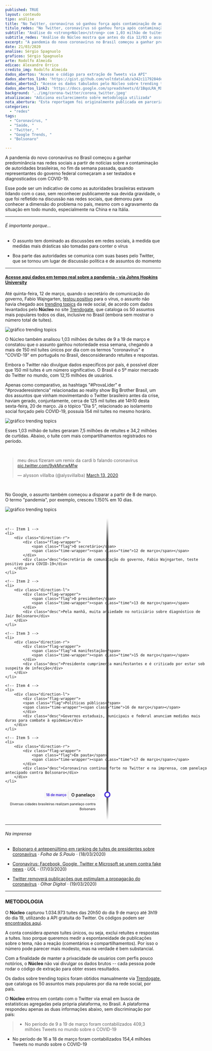 ```yaml
---
published: TRUE
layout: conteudo
tipo: análise
title: "No Twitter, coronavírus só ganhou força após contaminação de autoridades"
titulo_redes: "No Twitter, coronavírus só ganhou força após contaminação de autoridades"
subtitle: "Análise do <strong>Núcleo</strong> com 1,03 milhão de tuítes mostra que antes do dia 12 de março o assunto estava ausente dos trending topics nacionais, ganhando predominância após testes no presidente Jair Bolsonaro e do diagnóstico de Fabio Wajngarten."
subtitle_redes: "Análise do Núcleo mostra que antes do dia 12/03 o assunto estava ausente dos trending topics nacionais"
excerpt: "A pandemia do novo coronavírus no Brasil começou a ganhar predominância nas redes sociais a partir de relatos sobre a contaminação de autoridades brasileiras, no fim da semana passada, quando representantes do governo federal começaram a ser testados e diagnosticados com COVID-19."
date: 21/03/2020
analise: Sérgio Spagnuolo
graficos: Sérgio Spagnuolo
arte: Rodolfo Almeida
edicao: Alexandre Orrico
credito_img: Rodolfo Almeida
dados_abertos: "Acesse o código para extração de Tweets via API"
dados_abertos_link: 'https://gist.github.com/voltdatalab/a342c1179284deafa5c508dad33373f5'
dados_abertos2: "Acesse os dados tabulados pelo Núcleo sobre trending topics"
dados_abertos_link2: 'https://docs.google.com/spreadsheets/d/1BqoLRA_MXGCfRWgCr-601BSAVRXu6x_RIaAV7Zxi7zY/edit?usp=sharing'
background: '../img/corona-twitter/corona_twitter.jpeg'
atualizacao: "Adiciona esclarecimento sobre metodologia utilizada"
nota_abertura: "Esta reportagem foi originalmente publicada em parceria com o <a href='https://br.noticias.yahoo.com/no-twitter-coronavirus-so-ganhou-forca-apos-contaminacao-de-autoridades-022439916.html' target='_blank'>Yahoo Brasil</a>"
categories:
  - "redes"
tags:
  - "Coronavírus, "
  - "Saúde, "
  - "Twitter, "
  - "Google Trends, "
  - "Bolsonaro"

---
```


A pandemia do novo coronavírus no Brasil começou a ganhar predominância nas redes sociais a partir de notícias sobre a contaminação de autoridades brasileiras, no fim da semana passada, quando representantes do governo federal começaram a ser testados e diagnosticados com COVID-19.

Esse pode ser um indicativo de como as autoridades brasileiras estavam lidando com o caso, sem reconhecer publicamente sua devida gravidade, o que foi refletido na discussão nas redes sociais, que demorou para conhecer a dimensão do problema no país, mesmo com o agravamento da situação em todo mundo, especialmente na China e na Itália.

---

###### É importante porque...

- O assunto tem dominado as discussões em redes sociais, à medida que medidas mais drásticas são tomadas para conter o vírus

- Boa parte das autoridades se comunica com suas bases pelo Twitter, que se tornou um lugar de discussão política e de assuntos do momento

---

#### [Acesse aqui dados em tempo real sobre a pandemia - via Johns Hopkins University](https://coronavirus.jhu.edu/map.html?fbclid=IwAR3e_CRbLWn8AcfGIyS_owIO1CXiCBUgjFXe7MnjxKoDEaSKm7P5ss_0uko)

Até quinta-feira, 12 de março, quando o secretário de comunicação do governo, Fabio Wajngarten, [testou positivo](https://veja.abril.com.br/politica/secretario-testa-positivo-para-coronavirus-bolsonaro-e-monitorado/) para o vírus, o assunto não havia chegado aos [trending topics](https://help.twitter.com/pt/using-twitter/twitter-trending-faqs) da rede social, de acordo com dados levantados pelo **Núcleo** no site [Trendogate](https://trendogate.com/), que cataloga os 50 assuntos mais populares todos os dias, inclusive no Brasil (embora sem mostrar o número total de tuítes).

![gráfico trending topics](../img/corona-twitter/trending.png)


O Núcleo também analisou 1,03 milhões de tuítes de 9 a 19 de março e constatou que o assunto ganhou notoriedade essa semana, chegando a mais de 150 mil tuítes únicos por dia com os termos "coronavírus" e "COVID-19" em português no Brasil, desconsiderando retuítes e respostas.

Embora o Twitter não divulgue dados específicos por país, é possível dizer que 150 mil tuítes é um número significativo. O Brasil é o 5º maior mercado do Twitter no mundo, com 12,15 milhões de usuários.  

Apenas como comparativo, as hashtags "#ProvaLider" e "#provaderesistencia" relacionadas ao reality show Big Brother Brasil, um dos assuntos que vinham movimentando o Twitter brasileiro antes da crise, haviam gerado, conjuntamente, cerca de 125 mil tuítes até 14h10 desta sexta-feira, 20 de março. Já o tópico "Dia 5", relacionado ao isolamento social forçado pelo COVID-19, possuía 154 mil tuítes no mesmo horário.

![gráfico trending topics](../img/corona-twitter/evolucao.png)

Esses 1,03 milhão de tuítes geraram 7,5 milhões de retuítes e 34,2 milhões de curtidas. Abaixo, o tuíte com mais compartilhamentos registrados no período.

<br>

<blockquote class="twitter-tweet" data-dnt="true"><p lang="pt" dir="ltr">meu deus fizeram um remix da cardi b falando coronavírus <a href="https://t.co/9ykMvrwMfw">pic.twitter.com/9ykMvrwMfw</a></p>&mdash; alysson villalba (@alysvillalba) <a href="https://twitter.com/alysvillalba/status/1238559688972738561?ref_src=twsrc%5Etfw">March 13, 2020</a></blockquote> <script async src="https://platform.twitter.com/widgets.js" charset="utf-8"></script>

<br>

No Google, o assunto também começou a disparar a partir de 8 de março. O termo "pandemia", por exemplo, cresceu 1.150% em 10 dias.

![gráfico trending topics](../img/corona-twitter/googletrends.png)

<ul class="timeline">

	<!-- Item 1 -->
	<li>
		<div class="direction-r">
			<div class="flag-wrapper">
				<span class="flag">O secretário</span>
				<span class="time-wrapper"><span class="time">12 de março</span></span>
			</div>
			<div class="desc">Secretário de comunicação do governo, Fabio Wajngarten, teste positivo para COVID-19</div>
		</div>
	</li>

	<!-- Item 2 -->
	<li>
		<div class="direction-l">
			<div class="flag-wrapper">
				<span class="flag">O presidente</span>
				<span class="time-wrapper"><span class="time">13 de março</span></span>
			</div>
			<div class="desc">Pela manhã, muita ansiedade no noticiário sobre diagnóstico de Jair Bolsonaro</div>
		</div>
	</li>

	<!-- Item 3 -->
	<li>
		<div class="direction-r">
			<div class="flag-wrapper">
				<span class="flag">A manifestação</span>
				<span class="time-wrapper"><span class="time">15 de março</span></span>
			</div>
			<div class="desc">Presidente cumprimenta manifestantes e é criticado por estar sob suspeita de infecção</div>
		</div>
	</li>

	<!-- Item 4 -->
	<li>
		<div class="direction-l">
			<div class="flag-wrapper">
			<span class="flag">Políticas públicas</span>
			<span class="time-wrapper"><span class="time">16 de março</span></span>
			</div>
			<div class="desc">Governos estaduais, municipais e federal anunciam medidas mais duras para combate à epidemia</div>
		</div>
	</li>

	<!-- Item 5 -->
	<li>
		<div class="direction-r">
			<div class="flag-wrapper">
				<span class="flag">Em pauta</span>
				<span class="time-wrapper"><span class="time">17 de março</span></span>
			</div>
			<div class="desc">Coronavírus continua forte no Twitter e na imprensa, com panelaço antecipado contra Bolsonaro</div>
		</div>
	</li>

<!-- Item 6 -->
<li>
	<div class="direction-l">
		<div class="flag-wrapper">
		<span class="flag">O panelaço</span>
		<span class="time-wrapper"><span class="time">18 de março</span></span>
		</div>
		<div class="desc">Diversas cidades brasileiras realizam panelaço contra Bolsonaro</div>
	</div>
</li>

</ul>

<style>

.timeline {
  position: relative;
  width: 660px;
  margin: 0 auto;
  margin-top: 20px;
  padding: 1em 0;
  list-style-type: none;

}

.timeline:before {
  position: absolute;
  left: 50%;
  top: 0;
  content: ' ';
  display: block;
  width: 6px;
  height: 100%;
  margin-left: -3px;
  background: rgb(80,80,80);
  background: -moz-linear-gradient(top, rgba(80,80,80,0) 0%, rgb(80,80,80) 8%, rgb(80,80,80) 92%, rgba(80,80,80,0) 100%);
  background: -webkit-gradient(linear, left top, left bottom, color-stop(0%,rgba(30,87,153,1)), color-stop(100%,rgba(125,185,232,1)));
  background: -webkit-linear-gradient(top, rgba(80,80,80,0) 0%, rgb(80,80,80) 8%, rgb(80,80,80) 92%, rgba(80,80,80,0) 100%);
  background: -o-linear-gradient(top, rgba(80,80,80,0) 0%, rgb(80,80,80) 8%, rgb(80,80,80) 92%, rgba(80,80,80,0) 100%);
  background: -ms-linear-gradient(top, rgba(80,80,80,0) 0%, rgb(80,80,80) 8%, rgb(80,80,80) 92%, rgba(80,80,80,0) 100%);
  background: linear-gradient(to bottom, rgba(80,80,80,0) 0%, rgb(80,80,80) 8%, rgb(80,80,80) 92%, rgba(80,80,80,0) 100%);

  z-index: 5;
}

.timeline li {
  padding: 1em 0;
    list-style-type: none;
}

.timeline li:after {
  content: "";
  display: block;
  height: 0;
  clear: both;
  visibility: hidden;
}

.direction-l {
  position: relative;
  width: 300px;
  float: left;
  text-align: right;
}

.direction-r {
  position: relative;
  width: 300px;
  float: right;
}

.flag-wrapper {
  position: relative;
  display: inline-block;

  text-align: center;
}

.flag {
  position: relative;
  display: inline;
  background: rgb(248,248,248);
  padding: 6px 10px;
  border-radius: 5px;

  font-weight: 600;
  text-align: left;
}

.direction-l .flag {
  -webkit-box-shadow: -1px 1px 1px rgba(0,0,0,0.15), 0 0 1px rgba(0,0,0,0.15);
  -moz-box-shadow: -1px 1px 1px rgba(0,0,0,0.15), 0 0 1px rgba(0,0,0,0.15);
  box-shadow: -1px 1px 1px rgba(0,0,0,0.15), 0 0 1px rgba(0,0,0,0.15);
}

.direction-r .flag {
  -webkit-box-shadow: 1px 1px 1px rgba(0,0,0,0.15), 0 0 1px rgba(0,0,0,0.15);
  -moz-box-shadow: 1px 1px 1px rgba(0,0,0,0.15), 0 0 1px rgba(0,0,0,0.15);
  box-shadow: 1px 1px 1px rgba(0,0,0,0.15), 0 0 1px rgba(0,0,0,0.15);
}

.direction-l .flag:before,
.direction-r .flag:before {
  position: absolute;
  top: 50%;
  right: -40px;
  content: ' ';
  display: block;
  width: 12px;
  height: 12px;
  margin-top: -10px;
  background: #fff;
  border-radius: 10px;
  border: 4px solid #4b31dd;
  z-index: 10;
}

.direction-r .flag:before {
  left: -40px;
}

.direction-l .flag:after {
  content: "";
  position: absolute;
  left: 100%;
  top: 50%;
  height: 0;
  width: 0;
  margin-top: -8px;
  border: solid transparent;
  border-left-color: rgb(248,248,248);
  border-width: 8px;
  pointer-events: none;
}

.direction-r .flag:after {
  content: "";
  position: absolute;
  right: 100%;
  top: 50%;
  height: 0;
  width: 0;
  margin-top: -8px;
  border: solid transparent;
  border-right-color: rgb(248,248,248);
  border-width: 8px;
  pointer-events: none;
}

.time-wrapper {
  display: inline;
  line-height: 1em;
  font-size: 0.8em;
	font-weight: 700;
  color: #4b31dd;
  vertical-align: middle;
}

.direction-l .time-wrapper {
  float: left;
}

.direction-r .time-wrapper {
  float: right;
}

.time {
  display: inline-block;
  padding: 4px 6px;
  background: rgb(248,248,248);
}

.desc {
  margin: 1em 0.75em 0 0;
  font-size: 0.77777em;
  line-height: 1.5em;
}

.direction-r .desc {
  margin: 1em 0 0 0.75em;
}

/* ================ Timeline Media Queries ================ */

@media screen and (max-width: 660px) {

.timeline {
 	width: 100%;
	padding: 4em 0 1em 0;
}

.timeline li {
	padding: 2em 0;
}

.direction-l,
.direction-r {
	float: none;
	width: 100%;

	text-align: center;
}

.flag-wrapper {
	text-align: center;
}

.flag {
	background: rgb(255,255,255);
	z-index: 15;
}

.direction-l .flag:before,
.direction-r .flag:before {
  position: absolute;
  top: -30px;
	left: 50%;
	content: ' ';
	display: block;
	width: 12px;
	height: 12px;
	margin-left: -9px;
	background: #fff;
	border-radius: 10px;
	border: 4px solid #4b31dd;
	z-index: 10;
}

.direction-l .flag:after,
.direction-r .flag:after {
	content: "";
	position: absolute;
	left: 50%;
	top: -8px;
	height: 0;
	width: 0;
	margin-left: -8px;
	border: solid transparent;
	border-bottom-color: rgb(255,255,255);
	border-width: 8px;
	pointer-events: none;
}

.time-wrapper {
	display: block;
	position: relative;
	margin: 4px 0 0 0;
	z-index: 14;
}

.direction-l .time-wrapper {
	float: none;
}

.direction-r .time-wrapper {
	float: none;
}

.desc {
	position: relative;
	margin: 1em 0 0 0;
	padding: 1em;
	background: rgb(245,245,245);
	-webkit-box-shadow: 0 0 1px rgba(0,0,0,0.20);
	-moz-box-shadow: 0 0 1px rgba(0,0,0,0.20);
	box-shadow: 0 0 1px rgba(0,0,0,0.20);

  z-index: 15;
}

.direction-l .desc,
.direction-r .desc {
	position: relative;
	margin: 1em 1em 0 1em;
	padding: 1em;

  z-index: 15;
}

}

@media screen and (min-width: 400px ?? max-width: 660px) {

.direction-l .desc,
.direction-r .desc {
	margin: 1em 4em 0 4em;
}

}
</style>

---

###### Na imprensa

* [Bolsonaro é antepenúltimo em ranking de tuítes de presidentes sobre coronavírus](https://www1.folha.uol.com.br/poder/2020/03/bolsonaro-e-antepenultimo-em-ranking-de-tuites-de-presidentes-sobre-coronavirus.shtml) &sdot; *Folha de S.Paulo* &sdot; (18/03/2020)

* [Coronavírus: Facebook, Google, Twitter e Microsoft se unem contra fake news](https://www.uol.com.br/tilt/noticias/bloomberg/2020/03/17/gigantes-da-tecnologia-se-unem-contra-fake-news-do-coronavirus.htm) &sdot; *UOL* &sdot; (17/03/2020)

* [Twitter removerá publicações que estimulam a propagação do coronavírus](https://olhardigital.com.br/coronavirus/noticia/twitter-removera-publicacoes-que-estimulam-a-propagacao-do-coronavirus/98283) &sdot; *Olhar Digital* &sdot; (19/03/2020)


---

### METODOLOGIA

O **Núcleo** capturou 1.034.973 tuítes das 20h50 do dia 9 de março até 3h19 do dia 19, utilizando a API gratuita do Twitter. Os códigos podem ser [encontrados aqui](https://gist.github.com/voltdatalab/a342c1179284deafa5c508dad33373f5).

A conta considera _apenas_ tuítes únicos, ou seja, exclui retuítes e respostas a tuítes. Isso porque queremos medir a espontaneidade de publicações sobre o tema, não a reação (comentários e compartilhamentos). Por isso o número pode parecer mais modesto, mas na verdade é bem substancial.

Com a finalidade de manter a privacidade de usuários com perfis pouco notórios, o **Núcleo** não vai divulgar os dados brutos -- cada pessoa pode rodar o código de extração para obter esses resultados.

Os dados sobre trending topics foram obtidos manualmente via [Trendogate](https://trendogate.com/), que cataloga os 50 assuntos mais populares por dia na rede social, por país.

O **Núcleo** entrou em contato com o Twitter via email em busca de estatísticas agregadas pela própria plataforma, no Brasil. A plataforma respondeu apenas as duas informações abaixo, sem discriminação por país:

>  - No período de 9 a 19 de março foram contabilizados 409,3 milhões Tweets no mundo sobre o COVID-19
 - No período de 16 a 18 de março foram contabilizados 154,4 milhões Tweets no mundo sobre o COVID-19
